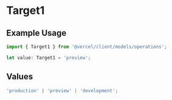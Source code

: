 # Target1

## Example Usage

```typescript
import { Target1 } from '@vercel/client/models/operations';

let value: Target1 = 'preview';
```

## Values

```typescript
'production' | 'preview' | 'development';
```
